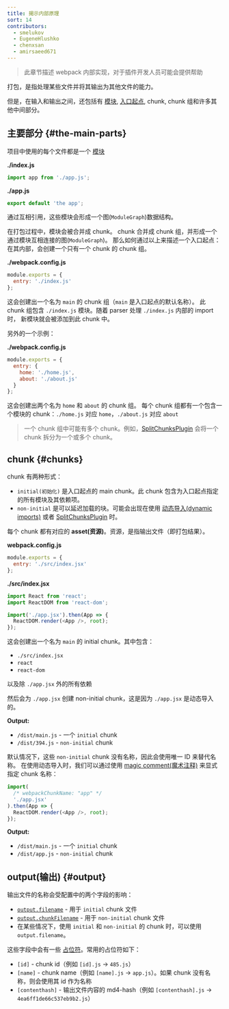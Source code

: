```yaml
---
title: 揭示内部原理
sort: 14
contributors:
  - smelukov
  - EugeneHlushko
  - chenxsan
  - amirsaeed671
---
```


> 此章节描述 webpack 内部实现，对于插件开发人员可能会提供帮助

打包，是指处理某些文件并将其输出为其他文件的能力。

但是，在输入和输出之间，还包括有 [模块](/concepts/modules/), [入口起点](/concepts/entry-points/), chunk, chunk 组和许多其他中间部分。

## 主要部分 {#the-main-parts}

项目中使用的每个文件都是一个 [模块](/concepts/modules/)

__./index.js__

```js
import app from './app.js';
```

__./app.js__

```js
export default 'the app';
```

通过互相引用，这些模块会形成一个图(`ModuleGraph`)数据结构。

在打包过程中，模块会被合并成 chunk。
chunk 合并成 chunk 组，并形成一个通过模块互相连接的图(`ModuleGraph`)。
那么如何通过以上来描述一个入口起点：在其内部，会创建一个只有一个 chunk 的 chunk 组。

__./webpack.config.js__

```js
module.exports = {
  entry: './index.js'
};
```

这会创建出一个名为 `main` 的 chunk 组（`main` 是入口起点的默认名称）。
此 chunk 组包含 `./index.js` 模块。随着 parser 处理 `./index.js` 内部的 import 时， 新模块就会被添加到此 chunk 中。

另外的一个示例：

__./webpack.config.js__

```js
module.exports = {
  entry: {
    home: './home.js',
    about: './about.js'
  }
};
```

这会创建出两个名为 `home` 和 `about` 的 chunk 组。
每个 chunk 组都有一个包含一个模块的 chunk：`./home.js` 对应 `home`，`./about.js` 对应 `about`

> 一个 chunk 组中可能有多个 chunk。例如，[SplitChunksPlugin](/plugins/split-chunks-plugin/) 会将一个 chunk 拆分为一个或多个 chunk。

## chunk {#chunks}

chunk 有两种形式：

- `initial(初始化)` 是入口起点的 main chunk。此 chunk 包含为入口起点指定的所有模块及其依赖项。
- `non-initial` 是可以延迟加载的块。可能会出现在使用 [动态导入(dynamic imports)](/guides/code-splitting/#dynamic-imports) 或者 [SplitChunksPlugin](/plugins/split-chunks-plugin/) 时。

每个 chunk 都有对应的 __asset(资源)__。资源，是指输出文件（即打包结果）。

__webpack.config.js__

```js
module.exports = {
  entry: './src/index.jsx'
};
```

__./src/index.jsx__

```js
import React from 'react';
import ReactDOM from 'react-dom';

import('./app.jsx').then(App => {
  ReactDOM.render(<App />, root);
});
```

这会创建出一个名为 `main` 的 initial chunk。其中包含：

- `./src/index.jsx`
- `react`
- `react-dom`

以及除 `./app.jsx` 外的所有依赖

然后会为 `./app.jsx` 创建 non-initial chunk，这是因为 `./app.jsx` 是动态导入的。

__Output:__

- `/dist/main.js` - 一个 `initial` chunk
- `/dist/394.js` - `non-initial` chunk

默认情况下，这些 `non-initial` chunk 没有名称，因此会使用唯一 ID 来替代名称。
在使用动态导入时，我们可以通过使用 [magic comment(魔术注释)](/api/module-methods/#magic-comments) 来显式指定 chunk 名称：

```js
import(
  /* webpackChunkName: "app" */
  './app.jsx'
).then(App => {
  ReactDOM.render(<App />, root);
});
```

__Output:__

- `/dist/main.js` - 一个 `initial` chunk
- `/dist/app.js` - `non-initial` chunk

## output(输出) {#output}

输出文件的名称会受配置中的两个字段的影响：

- [`output.filename`](/configuration/output/#outputfilename) - 用于 `initial` chunk 文件
- [`output.chunkFilename`](/configuration/output/#outputchunkfilename) - 用于 `non-initial` chunk 文件
- 在某些情况下，使用 `initial` 和 `non-initial` 的 chunk 时，可以使用 `output.filename`。

这些字段中会有一些 [占位符](/configuration/output/#template-strings)。常用的占位符如下：

- `[id]` - chunk id（例如 `[id].js` -> `485.js`）
- `[name]` - chunk name（例如 `[name].js` -> `app.js`）。如果 chunk 没有名称，则会使用其 id 作为名称
- `[contenthash]` - 输出文件内容的 md4-hash（例如 `[contenthash].js` -> `4ea6ff1de66c537eb9b2.js`）
